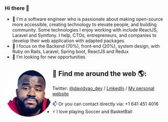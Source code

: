 ### Hi there 👋

<!--
**daviidy/daviidy** is a ✨ _special_ ✨ repository because its `README.md` (this file) appears on your GitHub profile.
-->


- 🔭 I'm a software engineer who is passionate about making open-source more accessible, creating technology to elevate people, and building community. Some technologies I enjoy working with include ReactJS, Laravel and Symfony. I help, CTOs, entrepreneurs, and companies to develop their web application with adapted packages
- 🌱 I focus on the Backend (70%), front-end (20%), system design, with Ruby on Rails, Laravel, Spring boot, ReactJS and Redux
- 👯 I’m looking for new opportunities

## 💬 Find me around the web 🌎: <a href="http://david-yao.com"><img align="left" width="150" height="150" style="border-radius: 50%" src="./0-removebg-preview.png"></a>
Twitter: [@davidyao_dev](https://twitter.com/davidyao_dev) / [LinkedIn](https://www.linkedin.com/in/nda-yao/) / [My personal website](https://david-yao.com)


- 📫 Or you can contact directly via: +1 641 451 4016
- ⚡ I love playing Soccer and BasketBall

